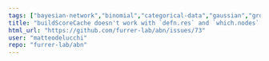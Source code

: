 ```yaml
---
tags: ["bayesian-network","binomial","categorical-data","gaussian","grouped-datasets","mixed-effects","multinomial","multivariate","poisson","structure-learning"]
title: "buildScoreCache doesn't work with `defn.res` and `which.nodes` provided together"
html_url: "https://github.com/furrer-lab/abn/issues/73"
user: "matteodelucchi"
repo: "furrer-lab/abn"
---
```



